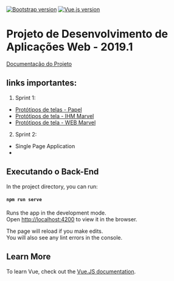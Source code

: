 [![Bootstrap version](https://flat.badgen.net/badge/bootstrap/4.3.x/563d7c)](https://getbootstrap.com/docs)
[![Vue.js version](https://flat.badgen.net/badge/vue.js/2.6.x/4fc08d)](https://vuejs.org)

# Projeto de Desenvolvimento de Aplicações Web - 2019.1

[Documentação do Projeto](https://github.com/fabioafreitas/Projeto_Desenvolvimento_Web/blob/master/Web-IHM-MyAlert.pdf)

## links importantes: 
1. Sprint 1:
  - [Protótipos de telas - Papel](https://drive.google.com/drive/folders/1U7h-68QPXF1d1G1QWx4O2X3_-EF4PnZc)
  - [Protótipos de tela - IHM Marvel](https://marvelapp.com/8d4chib)
  - [Protótipos de tela - WEB Marvel](https://marvelapp.com/4i90286)
  
 2. Sprint 2:
  - Single Page Application
  - 

## Executando o Back-End

In the project directory, you can run:

#### `npm run serve`

Runs the app in the development mode.<br>
Open [http://localhost:4200](http://localhost:4200) to view it in the browser.

The page will reload if you make edits.<br>
You will also see any lint errors in the console.

## Learn More

To learn Vue, check out the [Vue.JS documentation](https://vuejs.org/v2/guide/).



